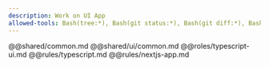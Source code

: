 ```yaml
---
description: Work on UI App
allowed-tools: Bash(tree:*), Bash(git status:*), Bash(git diff:*), Bash(jq:*), Bash(meta-composer:*)
---
```

@@shared/common.md
@@shared/ui/common.md
@@roles/typescript-ui.md
@@rules/typescript.md
@@rules/nextjs-app.md
